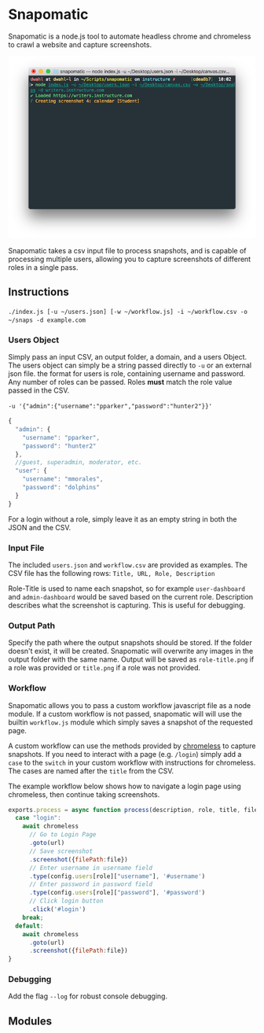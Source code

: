 # Snapomatic
Snapomatic is a node.js tool to automate headless chrome and chromeless to crawl a website and capture screenshots.

![Snapomatic in process of capturing screenshots](https://raw.githubusercontent.com/thedannywahl/snapomatic/master/example/inprogress.png "Snapomatic in process of capturing screenshots")

Snapomatic takes a csv input file to process snapshots, and is capable of processing multiple users, allowing you to capture screenshots of different roles in a single pass.

## Instructions
`./index.js [-u ~/users.json] [-w ~/workflow.js] -i ~/workflow.csv -o ~/snaps -d example.com`

### Users Object
Simply pass an input CSV, an output folder, a domain, and a users Object. The users object can simply be a string passed directly to `-u` or an external json file.  the format for users is role, containing username and password.  Any number of roles can be passed.  Roles **must** match the role value passed in the CSV.

`-u '{"admin":{"username":"pparker","password":"hunter2"}}'`

```javascript
{
  "admin": {
    "username": "pparker",
    "password": "hunter2"
  },
  //guest, superadmin, moderator, etc.
  "user": {
    "username": "mmorales",
    "password": "dolphins"
  }
}
```

For a login without a role, simply leave it as an empty string in both the JSON and the CSV.

### Input File
The included `users.json` and `workflow.csv` are provided as examples.  The CSV file has the following rows:
`Title, URL, Role, Description`

Role-Title is used to name each snapshot, so for example `user-dashboard` and `admin-dashboard` would be saved based on the current role.  Description describes what the screenshot is capturing.  This is useful for debugging.

### Output Path
Specify the path where the output snapshots should be stored.  If the folder doesn't exist, it will be created.  Snapomatic will overwrite any images in the output folder with the same name.  Output will be saved as `role-title.png` if a role was provided or `title.png` if a role was not provided.

### Workflow

Snapomatic allows you to pass a custom workflow javascript file as a node module.  If a custom workflow is not passed, snapomatic will will use the builtin `workflow.js` module which simply saves a snapshot of the requested page.

A custom workflow can use the methods provided by [chromeless](https://github.com/prismagraphql/chromeless/) to capture snapshots.  If you need to interact with a page (e.g. `/login`) simply add a `case` to the `switch` in your custom workflow with instructions for chromeless. The cases are named after the `title` from the CSV.

The example workflow below shows how to navigate a login page using chromeless, then continue taking screenshots.

```javascript
exports.process = async function process(description, role, title, file, url, chromeless, config) {
  case "login":
    await chromeless
      // Go to Login Page
      .goto(url)
      // Save screenshot
      .screenshot({filePath:file})
      // Enter username in username field
      .type(config.users[role]["username"], '#username')
      // Enter password in password field
      .type(config.users[role]["password"], '#password')
      // Click login button
      .click('#login')
    break;
  default:
    await chromeless
      .goto(url)
      .screenshot({filePath:file})
}
```

### Debugging
Add the flag `--log` for robust console debugging.

## Modules
